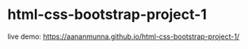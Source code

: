 # html-css-bootstrap-project-1

live demo: https://aananmunna.github.io/html-css-bootstrap-project-1/
